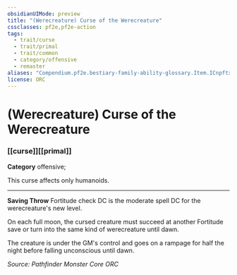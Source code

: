 ```yaml
---
obsidianUIMode: preview
title: "(Werecreature) Curse of the Werecreature"
cssclasses: pf2e,pf2e-action
tags:
  - trait/curse
  - trait/primal
  - trait/common
  - category/offensive
  - remaster
aliases: "Compendium.pf2e.bestiary-family-ability-glossary.Item.ICnpftxZEilrYjn0"
license: ORC
---
```

# (Werecreature) Curse of the Werecreature

### [[curse]][[primal]]

**Category** offensive; 




This curse affects only humanoids.

* * *

**Saving Throw** Fortitude check DC is the moderate spell DC for the werecreature's new level.

On each full moon, the cursed creature must succeed at another Fortitude save or turn into the same kind of werecreature until dawn.

The creature is under the GM's control and goes on a rampage for half the night before falling unconscious until dawn.

*Source: Pathfinder Monster Core*
*ORC*